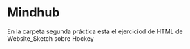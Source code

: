 # Mindhub

En la carpeta segunda práctica esta el ejerciciod de HTML de Website_Sketch sobre Hockey
